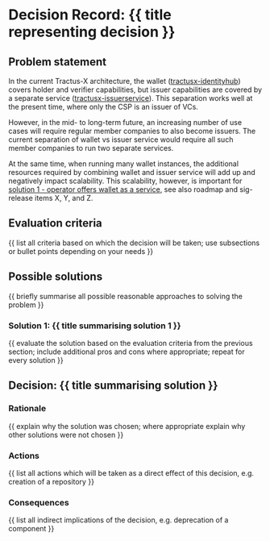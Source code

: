 <!--
#######################################################################

Tractus-X - Special Interest Group (SIG) Architecture

Copyright (c) 2025 Contributors to the Eclipse Foundation

See the NOTICE file(s) distributed with this work for additional
information regarding copyright ownership.

This work is made available under the terms of the
Creative Commons Attribution 4.0 International (CC-BY-4.0) license,
which is available at
https://creativecommons.org/licenses/by/4.0/legalcode.

SPDX-License-Identifier: CC-BY-4.0

#######################################################################
-->

# Decision Record: {{ title representing decision }}

## Problem statement

In the current Tractus-X architecture, the wallet ([tractusx-identityhub](https://github.com/eclipse-tractusx/tractusx-identityhub)) covers holder and verifier capabilities, but issuer capabilities are covered by a separate service ([tractusx-issuerservice](https://github.com/eclipse-tractusx/tractusx-issuerservice)).
This separation works well at the present time, where only the CSP is an issuer of VCs.

However, in the mid- to long-term future, an increasing number of use cases will require regular member companies to also become issuers.
The current separation of wallet vs issuer service would require all such member companies to run two separate services.

At the same time, when running many wallet instances, the additional resources required by combining wallet and issuer service will add up and negatively impact scalability.
This scalability, however, is important for [solution 1 - operator offers wallet as a service](https://github.com/catenax-eV/cx-ex-ssi/blob/main/docs/Issuance/issuance.md#solution-1-operator-offers-wallets-as-a-service), see also roadmap and sig-release items X, Y, and Z.

[//]: # (TODO: Add relevant roadmap and sig-release items.)

## Evaluation criteria

{{ list all criteria based on which the decision will be taken; use subsections or bullet points depending on your needs }}

## Possible solutions

{{ briefly summarise all possible reasonable approaches to solving the problem }}

### Solution 1: {{ title summarising solution 1 }}

{{ evaluate the solution based on the evaluation criteria from the previous section; include additional pros and cons where appropriate; repeat for every solution }}

## Decision: {{ title summarising solution }}

### Rationale

{{ explain why the solution was chosen; where appropriate explain why other solutions were not chosen }}

### Actions

{{ list all actions which will be taken as a direct effect of this decision, e.g. creation of a repository }}

### Consequences

{{ list all indirect implications of the decision, e.g. deprecation of a component }}
